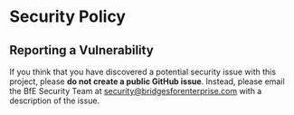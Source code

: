 # Security Policy

## Reporting a Vulnerability

If you think that you have discovered a potential security issue with this project, please **do not create a public GitHub issue**. Instead, please email the BfE Security Team at security@bridgesforenterprise.com with a description of the issue.
